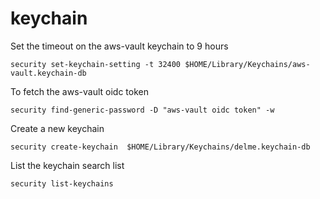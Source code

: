 # keychain

Set the timeout on the aws-vault keychain to 9 hours

```
security set-keychain-setting -t 32400 $HOME/Library/Keychains/aws-vault.keychain-db
```

To fetch the aws-vault oidc token

```
security find-generic-password -D "aws-vault oidc token" -w
```

Create a new keychain

```
security create-keychain  $HOME/Library/Keychains/delme.keychain-db
```

List the keychain search list

```
security list-keychains
```
